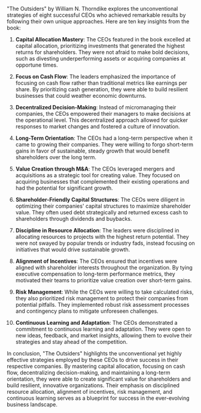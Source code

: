 "The Outsiders" by William N. Thorndike explores the unconventional strategies of eight successful CEOs who achieved remarkable results by following their own unique approaches. Here are ten key insights from the book:

1. **Capital Allocation Mastery**: The CEOs featured in the book excelled at capital allocation, prioritizing investments that generated the highest returns for shareholders. They were not afraid to make bold decisions, such as divesting underperforming assets or acquiring companies at opportune times.

2. **Focus on Cash Flow**: The leaders emphasized the importance of focusing on cash flow rather than traditional metrics like earnings per share. By prioritizing cash generation, they were able to build resilient businesses that could weather economic downturns.

3. **Decentralized Decision-Making**: Instead of micromanaging their companies, the CEOs empowered their managers to make decisions at the operational level. This decentralized approach allowed for quicker responses to market changes and fostered a culture of innovation.

4. **Long-Term Orientation**: The CEOs had a long-term perspective when it came to growing their companies. They were willing to forgo short-term gains in favor of sustainable, steady growth that would benefit shareholders over the long term.

5. **Value Creation through M&A**: The CEOs leveraged mergers and acquisitions as a strategic tool for creating value. They focused on acquiring businesses that complemented their existing operations and had the potential for significant growth.

6. **Shareholder-Friendly Capital Structures**: The CEOs were diligent in optimizing their companies' capital structures to maximize shareholder value. They often used debt strategically and returned excess cash to shareholders through dividends and buybacks.

7. **Discipline in Resource Allocation**: The leaders were disciplined in allocating resources to projects with the highest return potential. They were not swayed by popular trends or industry fads, instead focusing on initiatives that would drive sustainable growth.

8. **Alignment of Incentives**: The CEOs ensured that incentives were aligned with shareholder interests throughout the organization. By tying executive compensation to long-term performance metrics, they motivated their teams to prioritize value creation over short-term gains.

9. **Risk Management**: While the CEOs were willing to take calculated risks, they also prioritized risk management to protect their companies from potential pitfalls. They implemented robust risk assessment processes and contingency plans to mitigate unforeseen challenges.

10. **Continuous Learning and Adaptation**: The CEOs demonstrated a commitment to continuous learning and adaptation. They were open to new ideas, feedback, and market insights, allowing them to evolve their strategies and stay ahead of the competition.

In conclusion, "The Outsiders" highlights the unconventional yet highly effective strategies employed by these CEOs to drive success in their respective companies. By mastering capital allocation, focusing on cash flow, decentralizing decision-making, and maintaining a long-term orientation, they were able to create significant value for shareholders and build resilient, innovative organizations. Their emphasis on disciplined resource allocation, alignment of incentives, risk management, and continuous learning serves as a blueprint for success in the ever-evolving business landscape.